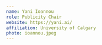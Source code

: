 ```yaml
---
name: Yani Ioannou
role: Publicity Chair
website: https://yani.ai/
affiliation: University of Calgary
photo: ioannou.jpeg
---
```

